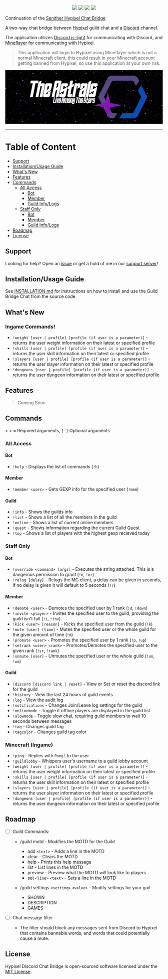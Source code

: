 <p align="center">
<a href="https://github.com/DuhItsJay/Guild-Chat-Bridge/commit/main"><img src="https://img.shields.io/github/last-commit/DuhItsJay/Guild-Chat-Bridge"></a>
<a href="https://github.com/DuhItsJay/Guild-Chat-Bridge#readme"><img src="https://img.shields.io/maintenance/yes/2022"></a>
<a href="https://github.com/DuhItsJay/Guild-Chat-Bridge/blob/main/LICENSE"><img src="https://img.shields.io/github/license/DuhItsJay/Guild-Chat-Bridge"></a>
<a href="https://github.com/DuhItsJay/Guild-Chat-Bridge/actions/workflows/codeql-analysis.yml"><img src="https://github.com/DuhItsJay/Guild-Chat-Bridge/actions/workflows/codeql-analysis.yml/badge.svg"></a>
</p>

Continuation of the [Senither Hypixel Chat Bridge](https://github.com/Senither/hypixel-discord-chat-bridge)

A two-way chat bridge between [Hypixel](https://hypixel.net/) guild chat and a [Discord](https://discord.com/) channel.

The application utilizes [Discord.js-light](https://github.com/timotejroiko/discord.js-light) for communicating with Discord, and [Mineflayer](https://github.com/PrismarineJS/mineflayer) for communicating with Hypixel.

> This application will login to Hypixel using Mineflayer which is not a normal Minecraft client, this could result in your Minecraft account getting banned from Hypixel, so use this application at your own risk.

[![Discord](./AstralsBannerGIF.gif)](https://discord.gg/astrals)

<hr>

# Table of Content

- [Support]()
- [Installation/Usage Guide](#installationusage-guilde)
- [What's New](#whats-new)
- [Features](#features)
- [Commands](#commands)
  - [All Access](#all-access)
    - [Bot](#bot)
    - [Member](#member)
    - [Guild Info/Logs](#guild)
  - [Staff Only](#staff-only)
    - [Bot](#bot-1)
    - [Member](#member-1)
    - [Guild Info/Logs](#guild-1)
- [Roadmap](#roadmap)
- [License](#license)

## Support

Looking for help? Open an [issue](https://github.com/DuhItsJay/Guild-Chat-Bridge/issues) or get a hold of me in our [support server](https://discord.gg/astrals)!

## Installation/Usage Guide

See [INSTALLATION.md](./INSTALLATION.md) for instructions on how to install and use the Guild Bridge Chat from the source code

## What's New

### Ingame Commands!

- `!weight [user | profile] [profile (if user is a parameter)]` - returns the user weight information on their latest or specified profile
- `!skills [user | profile] [profile (if user is a parameter)]` - returns the user skill information on their latest or specified profile
- `!slayers [user | profile] [profile (if user is a parameter)]` - returns the user slayer information on their latest or specified profile
- `!dungeons [user | profile] [profile (if user is a parameter)]` - returns the user dungeon information on their latest or specified profile

## Features

> Coming Soon

## Commands

`< >` = Required arguments, `[ ]` Optional arguments

### All Access

#### Bot

- `!help` - Displays the list of commands (`!h`)

#### Member

- `!member <user>` - Gets GEXP info for the specified user (`!mem`)

#### Guild

- `!info` - Shows the guilds info
- `!list` - Shows a list of all the members in the guild
- `!online` - Shows a list of current online members
- `!quest` - Shows information regarding the current Guild Quest
- `!top` - Shows a list of players with the highest gexp recieved today

### Staff Only

#### Bot

- `!override <command> [args]` - Executes the string attached. This is a dangerous permission to grant (`!o`, `!or`)
- `!relog [delay]` - Relogs the MC client, a delay can be given in seconds, if no delay is given it will default to 5 seconds (`!r`)

#### Member

- `!demote <user>` - Demotes the specified user by 1 rank (`!d`, `!down`)
- `!invite <player>` - Invites the specified user to the guild, providing the guild isn't full (`!i`, `!inv`)
- `!kick <user> [reason]` - Kicks the specified user from the guild (`!k`)
- `!mute [user] [time]` - Mutes the specified user or the whole guild for the given amount of time (`!m`)
- `!promote <user>` - Promotes the specified user by 1 rank (`!p`, `!up`)
- `!setrank <user> <rank>` - Promotes/Demotes the specified user to the given rank (`!sr`, `!rank`)
- `!unmute [user]` - Unmutes the specified user or the whole guild (`!un`, `!um`)

#### Guild

- `!discord [discord link | reset]` - View or Set or reset the discord link for the guild
- `!history` - View the last 24 hours of guild events
- `!log` - View the audit log
- `!notifications` - Changes Join/Leave log settings for the guild
- `!onlinemode` - Toggle if offline players are displayed in the guild list
- `!slowmode` - Toggle slow chat, requiring guild members to wait 10 seconds between messages
- `!tag` - Changes guild tag
- `!tagcolor` - Changes guild tag color

### Minecraft (Ingame)

- `!ping` - Replies with `Pong!` to the user
- `!guildlobby` - Whispers user's username to a guild lobby account
- `!weight [user | profile] [profile (if user is a parameter)]` - returns the user weight information on their latest or specified profile
- `!skills [user | profile] [profile (if user is a parameter)]` - returns the user skill information on their latest or specified profile
- `!slayers [user | profile] [profile (if user is a parameter)]` - returns the user slayer information on their latest or specified profile
- `!dungeons [user | profile] [profile (if user is a parameter)]` - returns the user dungeon information on their latest or specified profile

## Roadmap

- [ ] Guild Commands:

  - /guild motd - Modifies the MOTD for the Guild

    - add `<text>` - Adds a line in the MOTD
    - clear - Clears the MOTD
    - help - Prints this help message
    - list - List lines in the MOTD
    - preview - Preview what the MOTD will look like to players
    - set `<line>` `<text>` - Sets a line in the MOTD

  - /guild settings `<setting>` `<value>` - Modify settings for your guil
    - SHOWN
    - DESCRIPTION
    - GAMES

- [ ] Chat message filter
  - The filter should block any messages sent from Discord to Hypixel that contains bannable words, and words that could potentially cause a mute.

## License

Hypixel Discord Chat Bridge is open-sourced software licensed under the [MIT License](https://opensource.org/licenses/MIT).
